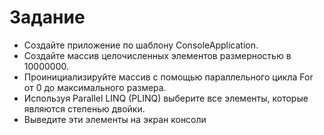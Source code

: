 ﻿# Задание 
 * Создайте приложение по шаблону ConsoleApplication.
 * Создайте массив целочисленных элементов размерностью в 10000000. 
 * Проинициализируйте массив с помощью параллельного цикла For 
 от 0 до максимального размера. 
 * Используя Parallel LINQ (PLINQ) выберите все элементы, 
 которые являются степенью двойки. 
 * Выведите эти элементы на экран консоли